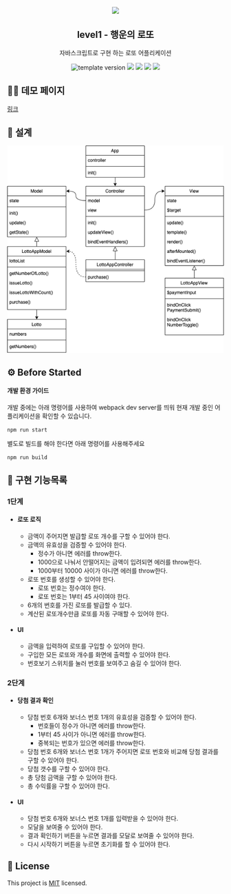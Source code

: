 <p align="middle" >
  <img width="200px;" src="./images/lotto_ball.png"/>
</p>
<h2 align="middle">level1 - 행운의 로또</h2>
<p align="middle">자바스크립트로 구현 하는 로또 어플리케이션</p>
<p align="middle">
  <img src="https://img.shields.io/badge/version-1.0.0-blue?style=flat-square" alt="template version"/>
  <img src="https://img.shields.io/badge/language-html-red.svg?style=flat-square"/>
  <img src="https://img.shields.io/badge/language-css-blue.svg?style=flat-square"/>
  <img src="https://img.shields.io/badge/language-js-yellow.svg?style=flat-square"/>
  <img src="https://img.shields.io/badge/license-MIT-brightgreen.svg?style=flat-square"/>
</p>

## 🧑‍💻 데모 페이지

[링크](http://woojeongmin.com/javascript-lotto/)

## 🔎 설계

![javascript lotto modeling](./javascript-lotto-modeling.png)

## ⚙️ Before Started

#### 개발 환경 가이드

개발 중에는 아래 명령어를 사용하여 webpack dev server를 띄워 현재 개발 중인 어플리케이션을 확인할 수 있습니다.

```
npm run start
```

별도로 빌드를 해야 한다면 아래 명령어를 사용해주세요

```
npm run build
```

## 🎯 구현 기능목록

### 1단계

- #### 로또 로직

  - 금액이 주어지면 발급할 로또 개수를 구할 수 있어야 한다.
  - 금액의 유효성을 검증할 수 있어야 한다.
    - 정수가 아니면 에러를 throw한다.
    - 1000으로 나눠서 안떨어지는 금액이 입려되면 에러를 throw한다.
    - 1000부터 10000 사이가 아니면 에러를 throw한다.
  - 로또 번호를 생성할 수 있어야 한다.
    - 로또 번호는 정수여야 한다.
    - 로또 번호는 1부터 45 사이여야 한다.
  - 6개의 번호를 가진 로또를 발급할 수 있다.
  - 계산된 로또개수만큼 로또를 자동 구매할 수 있어야 한다.

- #### UI

  - 금액을 입력하여 로또를 구입할 수 있어야 한다.
  - 구입한 모든 로또와 개수를 화면에 출력할 수 있어야 한다.
  - 번호보기 스위치를 눌러 번호를 보여주고 숨길 수 있어야 한다.

### 2단계

- #### 당첨 결과 확인

  - 당첨 번호 6개와 보너스 번호 1개의 유효성을 검증할 수 있어야 한다.
    - 번호들이 정수가 아니면 에러를 throw한다.
    - 1부터 45 사이가 아니면 에러를 throw한다.
    - 중복되는 번호가 있으면 에러를 throw한다.
  - 당첨 번호 6개와 보너스 번호 1개가 주어지면 로또 번호와 비교해 당첨 결과를 구할 수 있어야 한다.
  - 당첨 갯수를 구할 수 있어야 한다.
  - 총 당첨 금액을 구할 수 있어야 한다.
  - 총 수익률을 구할 수 있어야 한다.

- #### UI

  - 당첨 번호 6개와 보너스 번호 1개를 입력받을 수 있어야 한다.
  - 모달을 보여줄 수 있어야 한다.
  - 결과 확인하기 버튼을 누르면 결과를 모달로 보여줄 수 있어야 한다.
  - 다시 시작하기 버튼을 누르면 초기화를 할 수 있어야 한다.

## 📝 License

This project is [MIT](https://github.com/woowacourse/javascript-lotto/blob/main/LICENSE) licensed.
